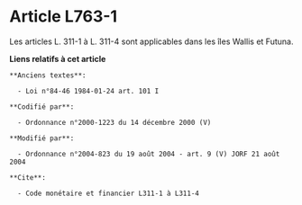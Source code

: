 # Article L763-1

Les articles L. 311-1 à L. 311-4 sont applicables dans les îles Wallis et Futuna.

**Liens relatifs à cet article**

	**Anciens textes**:

	  - Loi n°84-46 1984-01-24 art. 101 I

	**Codifié par**:

	  - Ordonnance n°2000-1223 du 14 décembre 2000 (V)

	**Modifié par**:

	  - Ordonnance n°2004-823 du 19 août 2004 - art. 9 (V) JORF 21 août 2004

	**Cite**:

	  - Code monétaire et financier L311-1 à L311-4
